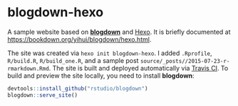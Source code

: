 # blogdown-hexo

A sample website based on [**blogdown**](https://github.com/rstudio/blogdown) and [Hexo](https://hexo.io). It is briefly documented at https://bookdown.org/yihui/blogdown/hexo.html.

The site was created via `hexo init blogdown-hexo`. I added `.Rprofile`, `R/build.R`, `R/build_one.R`, and a sample post `source/_posts//2015-07-23-r-rmarkdown.Rmd`. The site is built and deployed automatically via [Travis CI](https://travis-ci.org/yihui/blogdown-hexo). To build and preview the site locally, you need to install **blogdown**:

```r
devtools::install_github("rstudio/blogdown")
blogdown::serve_site()
```
